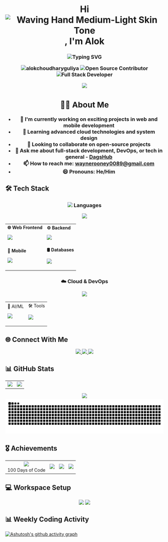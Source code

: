<!-- <h1 align="center">Hi 👋, I'm Alok</h1>
<h3 align="center">A passionate software developer from India</h3>

<p align="center"> 
  <img src="https://komarev.com/ghpvc/?username=alokchoudharyguliyatl&label=Profile%20views&color=0e75b6&style=flat" alt="alokchoudharyguliyatl" /> 
</p>

<div align="center">
  <img src="https://user-images.githubusercontent.com/74038190/225813708-98b745f2-7d22-48cf-9150-083f1b00d6c9.gif" width="400"/>
</div>

## 👨‍💻 About Me

- 🔭 I'm currently working on exciting projects in web and mobile development
- 🌱 Learning advanced cloud technologies and system design
- 👯 Looking to collaborate on open-source projects
- 💬 Ask me about full-stack development, DevOps, or tech in general
- 📫 How to reach me: **waynerooney0089@gmail.com**
- 😄 Pronouns: He/Him
- ⚡ Fun fact: I can solve a Rubik's cube in under 2 minutes!

## 🛠️ Tech Stack

### Languages
<div align="center">
  <img src="https://skillicons.dev/icons?&theme=light&i=html,css,js,c,cpp,dart,bash" />
</div>

### Technologies & Tools
<div align="center">
  <img src="https://skillicons.dev/icons?&theme=light&perline=8&i=git,kubernetes,anaconda,aws,django,express,firebase,gcp,githubactions,graphql,docker,vim,flutter" />
</div>

## 🌐 Connect With Me
<div align="center">
  <a href="https://www.linkedin.com/in/alok-choudhary-9465401ab/">
    <img src="https://skillicons.dev/icons?&theme=light&i=linkedin" height="40"/>
  </a>
  <a href="https://github.com/alokchoudharyguliya">
    <img src="https://skillicons.dev/icons?&theme=light&i=github" height="40"/>
  </a>
</div>

## 📊 GitHub Stats

<div align="center">
  <table>
    <tr>
      <td>
        <img src="https://github-readme-stats.vercel.app/api?username=alokchoudharyguliya&show_icons=true&theme=transparent"/>
      </td>
      <td>
        <img src="https://github-readme-stats.vercel.app/api/top-langs?username=alokchoudharyguliya&layout=compact&theme=transparent"/>
      </td>
    </tr>
  </table>
  
  <img src="https://github-readme-streak-stats.herokuapp.com/?user=alokchoudharyguliya&theme=transparent"/>
</div>

## 🏆 GitHub Trophies
<div align="center">
  <img src="https://github-profile-trophy.vercel.app/?username=alokchoudharyguliya&column=3&margin-w=15&margin-h=15&theme=algolia" />
</div>

## 🗓️ Contribution Calendar
<div align="center">

![Isometric Contribution Calendar (Full Year)](./metrics.plugin.isocalendar.fullyear.svg)
</div>

## 🎖️ Achievements
<div align="center">
  <img width="80px" src="https://github.com/alokchoudharyguliya/alokchoudharyguliya/blob/main/.github/2024-100-new.gif" />
  <img width="80px" src="https://github.com/alokchoudharyguliya/alokchoudharyguliya/blob/main/.github/2024-50.gif" />
  <img width="80px" src="https://github.com/alokchoudharyguliya/alokchoudharyguliya/blob/main/.github/Introduction_to_Pandas.gif" />
</div>

<a href="https://git.io/typing-svg">
  <img src="https://readme-typing-svg.demolab.com?color=006aff&font=Fira+Code&pause=1000&width=435&lines=Alok+-+a+coder" alt="Typing SVG" />
</a>

[![@alokchoudharyguliya's Holopin badges](https://holopin.me/alokchoudharyguliya)](https://holopin.io/@alokchoudharyguliya)
-->


<h1 align="center">Hi <img src="https://raw.githubusercontent.com/Tarikul-Islam-Anik/Animated-Fluent-Emojis/master/Emojis/Hand%20gestures/Waving%20Hand%20Medium-Light%20Skin%20Tone.png" alt="Waving Hand Medium-Light Skin Tone" width="35" height="35" />, I'm Alok</h1>
<h3 align="center"><a>
    <img src="https://readme-typing-svg.demolab.com?color=8be9fd&font=Fira+Code&pause=1000&width=535&lines=A+passionate+software+developer+from+India." alt="Typing SVG" />
  <!-- </a>A passionate software developer from India</h3> -->

<p align="center"> 
  <img src="https://komarev.com/ghpvc/?username=alokchoudharyguliya&label=Profile%20views&color=0e75b6&style=flat" alt="alokchoudharyguliya" /> 
  <img src="https://img.shields.io/badge/Open%20Source-Contributor-success" alt="Open Source Contributor">
  <img src="https://img.shields.io/badge/Full%20Stack-Developer-blue" alt="Full Stack Developer">
</p>

<div align="center">
  <img src="https://user-images.githubusercontent.com/74038190/225813708-98b745f2-7d22-48cf-9150-083f1b00d6c9.gif" width="600"/>
</div>

## 👨‍💻 About Me

- 🔭 I'm currently working on exciting projects in web and mobile development
- 🌱 Learning advanced cloud technologies and system design
- 👯 Looking to collaborate on open-source projects
- 💬 Ask me about full-stack development, DevOps, or tech in general - [DagsHub](https://dagshub.com/alokchoudhary/)
- 📫 How to reach me: **waynerooney0089@gmail.com**
- 😄 Pronouns: He/Him

<!--## 🛠️ Tech Stack-->

## 🛠️ Tech Stack

<div align="center">
  
  ### <img src="https://skillicons.dev/icons?i=code" width="20"/> Languages
  <p>
    <img src="https://skillicons.dev/icons?i=cpp,python,js,php,dart" />
  </p>

  <table>
    <tr>
      <td>
        <b> 🌐 Web Frontend</b>
        <p>
          <img src="https://skillicons.dev/icons?i=html,css,react,tailwind" />
        </p>
      </td>
      <td>
        <b> ⚙️ Backend</b>
        <p>
          <img src="https://skillicons.dev/icons?i=django,flask,express" />
        </p>
      </td>
    </tr>
    <tr>
      <td>
        <b> 📱 Mobile</b>
        <p>
          <img src="https://skillicons.dev/icons?i=flutter" />
        </p>
      </td>
      <td>
        <b>🛢️ Databases</b>
        <p>
          <img src="https://skillicons.dev/icons?i=mysql,mongodb" />
        </p>
      </td>
    </tr>
  </table>

  ### ☁️ Cloud & DevOps
  <p>
    <img src="https://skillicons.dev/icons?i=aws,gcp,docker,kubernetes,githubactions,vercel" />
  </p>

  <table>
    <tr>
      <td>
🤖 AI/ML
        <p>
          <img src="https://skillicons.dev/icons?i=pytorch,tensorflow,opencv,sklearn" />
        </p>
      </td>
      <td>
      🛠️ Tools
        <p>
          <img src="https://skillicons.dev/icons?i=git,vscode,vim" />
        </p>
      </td>
    </tr>
  </table>

</div>

<!-- ## 🛠️ Tech Stack

### Programming Languages
<div align="center">
  <img src="https://skillicons.dev/icons?i=cpp,python,js,php" />
</div>

### Web Development
<div align="center">
  <img src="https://skillicons.dev/icons?i=html,css,react,nextjs,nodejs,tailwind" />
</div>

### Backend & Frameworks
<div align="center">
  <img src="https://skillicons.dev/icons?i=django,flask,express" />
</div>

### Mobile & Cross-Platform
<div align="center">
  <img src="https://skillicons.dev/icons?i=flutter" />
</div>

### Cloud & DevOps
<div align="center">
  <img src="https://skillicons.dev/icons?i=aws,gcp,docker,kubernetes,githubactions,cloudflare,vercel" />
</div>

### Databases
<div align="center">
  <img src="https://skillicons.dev/icons?i=mysql,mongodb,postgres" />
</div>

### Data Science & AI/ML
<div align="center">
  <img src="https://skillicons.dev/icons?i=pytorch,tensorflow,opencv,sklearn" />
</div>

### Tools & Utilities
<div align="center">
  <img src="https://skillicons.dev/icons?i=git,vscode,vim,postman,figma,arduino,latex" />
</div> -->

<!-- ### Languages
<div align="center">
  <img src="https://skillicons.dev/icons?&theme=light&i=html,css,js,c,cpp,dart,bash" />
</div>

### Technologies & Tools
<div align="center">
  <img src="https://skillicons.dev/icons?&theme=light&perline=8&i=git,kubernetes,anaconda,aws,django,express,firebase,gcp,githubactions,graphql,docker,vim,flutter" />
</div> -->

## 🌐 Connect With Me
<div align="center">
  <a href="https://www.linkedin.com/in/alok-choudhary-9465401ab/">
    <img src="https://skillicons.dev/icons?&theme=light&i=linkedin" height="40"/>
  </a>
  <a href="https://github.com/alokchoudharyguliya">
    <img src="https://skillicons.dev/icons?&theme=light&i=github" height="40"/>
  </a>
  <a href="mailto:waynerooney0089@gmail.com">
    <img src="https://skillicons.dev/icons?i=gmail" height="40"/>
  </a>
</div>

## 📊 GitHub Stats

<div align="center">
  <table>
    <tr>
      <td>
        <img src="https://github-readme-stats.vercel.app/api?username=alokchoudharyguliya&show_icons=true&theme=radical&include_all_commits=true&theme=algolia"/>
      </td>
      <td>
        <img src="https://github-readme-stats.vercel.app/api/top-langs?username=alokchoudharyguliya&layout=compact&theme=radical&hide=html,css&theme=algolia"/>
      </td>
    </tr>
  </table>
  
  <img src="https://github-readme-streak-stats.herokuapp.com/?user=alokchoudharyguliya&theme=algolia"/>
</div>
<!--
## 🏆 GitHub Trophies
<div align="center">
  <img src="https://github-profile-trophy.vercel.app/?username=alokchoudharyguliya&column=3&margin-w=15&margin-h=15&theme=algolia" />
</div>
-->
<div align="center">
  <img src="https://github.com/alokchoudharyguliya/alokchoudharyguliya/blob/output/github-snake-dark.svg" />
</div>

<!--
## 🗓️ Contribution Calendar
<div align="center">

  ![Isometric Contribution Calendar (Full Year)](./metrics.plugin.isocalendar.fullyear.svg)
</div> -->

## 🎖️ Achievements
<div align="center">
  <table>
    <tr>
      <td align="center">
        <img width="80px" src="https://github.com/alokchoudharyguliya/alokchoudharyguliya/blob/main/.github/2024-100-new.gif" />
        <br>100 Days of Code
      </td>
      <td align="center">
        <img width="80px" src="https://github.com/alokchoudharyguliya/alokchoudharyguliya/blob/main/.github/2024-50.gif" />
        <!-- <br>50 Days Streak -->
      </td>
      <td align="center">
        <img width="80px" src="https://github.com/alokchoudharyguliya/alokchoudharyguliya/blob/main/.github/Introduction_to_Pandas.gif" />
        <!-- <br>Pandas Certification -->
      </td>
      <td align="center">
        <a href="https://holopin.io/@alokchoudharyguliya">
          <img height="80px" src="https://holopin.me/alokchoudharyguliya" />
          <!-- <br>Holopin Badges -->
        </a>
      </td>
    </tr>
  </table>
</div>

<!-- ## 🎖️ Achievements
<div align="center">
  <img width="80px" src="https://github.com/alokchoudharyguliya/alokchoudharyguliya/blob/main/.github/2024-100-new.gif" />
  <img width="80px" src="https://github.com/alokchoudharyguliya/alokchoudharyguliya/blob/main/.github/2024-50.gif" />
  <img width="80px" src="https://github.com/alokchoudharyguliya/alokchoudharyguliya/blob/main/.github/Introduction_to_Pandas.gif" />
</div> -->

<!-- ## 📝 Latest Blog Posts
<!-- BLOG-POST-LIST:START
- [How I Optimized My React App Performance](https://example.com)
- [Docker Best Practices for Development](https://example.com) -->
<!-- BLOG-POST-LIST:END -->

<!-- ## 🔥 Recent Activity
RECENT_ACTIVITY:start
1. 🎉 Merged PR #42 in [alokchoudharyguliya/ProjectX](https://github.com/alokchoudharyguliya/ProjectX/pull/42)
2. ⭐ Starred [vercel/next.js](https://github.com/vercel/next.js)
3. 🏆 Earned the GitHub Arctic Code Vault Contributor badge
RECENT_ACTIVITY:end -->

<!-- ## 🎯 Goals for 2024
- [x] Contribute to 5+ open source projects
- [ ] Learn Rust programming
- [ ] Build a SaaS product
- [ ] Get AWS Certified -->

## 💻 Workspace Setup
<div align="center">
  <img src="https://img.shields.io/badge/Editor-VS_Code-blue?logo=visualstudiocode" />
  <img src="https://img.shields.io/badge/OS-Linux-informational?logo=linux" />
</div>

<!-- <div align="center">
  <a href="https://git.io/typing-svg">
    <img src="https://readme-typing-svg.demolab.com?color=8be9fd&font=Fira+Code&pause=1000&width=435&lines=Alok+-+a+coder;Alok+-+a+developer;Alok+-+a+problem+solver" alt="Typing SVG" />
  </a>
</div> -->


<!-- ## 📂 Projects
All of my projects are available at [alokchoudharyguliya.github.io](https://alokchoudharyguliya.github.io)
-->
<!-- [![@alokchoudharyguliya's Holopin badges](https://holopin.me/alokchoudharyguliya)](https://holopin.io/@alokchoudharyguliya) -->

<!-- ## 📈 WakaTime Stats -->
<!--START_SECTION:waka-->
<!-- ```text -->
<!-- Python        ████████████████████░░░░░   75.0% -->
<!-- JavaScript    ██████░░░░░░░░░░░░░░░░░░░   20.0% -->
<!-- Other         █░░░░░░░░░░░░░░░░░░░░░░░░   5.0% -->

## 📊 Weekly Coding Activity
[![Ashutosh's github activity graph](https://github-readme-activity-graph.vercel.app/graph?username=alokchoudharyguliya&theme=github-compact)](https://github.com/alokchoudharyguliya)

<!-- ## ▶️ Latest Videos
YOUTUBE:START
- [Building a React Hook](https://youtu.be/example1)
- [Python Tips & Tricks](https://youtu.be/example2)
YOUTUBE:END -->
